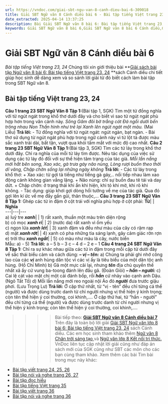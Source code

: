 ```yaml
---
url: https://vndoc.com/giai-sbt-ngu-van-8-canh-dieu-bai-6-309018
title: Giải SBT Ngữ văn 8 Cánh diều bài 6 - Bài tập tiếng Việt trang 23, 24 - VnDoc.com
date_extracted: 2025-04-14 13:37:25
description: Bài Giải SBT Ngữ văn 8 bài 6: Bài tập tiếng Việt trang 23, 24 sách Cánh diều có đáp án chi tiết cho các bạn cùng tham khảo.
keywords: Giải SBT Ngữ văn 8 bài 6,Giải SBT Ngữ văn 8 bài 6 Cánh diều,Giải sách bài tập Ngữ văn CD lớp 8,Ngữ văn lớp 8 Cánh diều,giải bài tập ngữ văn lớp 8,bài Bài tập tiếng Việt,giải SBT ngữ văn 8 CD trang 23,giải SBT ngữ văn 8 CD trang 24
---
```


# Giải SBT Ngữ văn 8 Cánh diều bài 6
 _Bài tập tiếng Việt trang 23, 24_
Chúng tôi xin giới thiệu bài **[Giải sách bài tập Ngữ văn 8 bài 6: Bài tập tiếng Việt trang 23, 24](<https://vndoc.com/giai-sbt-ngu-van-8-canh-dieu-bai-6-309018>) **sách Cánh diều chi tiết giúp học sinh dễ dàng xem và so sánh lời giải từ đó biết cách làm bài tập trong SBT Ngữ văn 8.
## **Bài tập tiếng Việt trang 23, 24**
**Câu 1 trang 23 SBT Ngữ Văn 8 Tập 1:**\(Bài tập 1, SGK\) Tìm một từ đồng nghĩa với từ ngút ngát trong khổ thơ dưới đây và cho biết vì sao từ ngút ngát phù hợp hơn trong văn cảnh này.
_Sông Gâm đôi bờ trắng cát_
 _Đá ngồi dưới bến trông nhau_
 _Non Thần hình như trẻ lại_
 _Xanh lên ngút ngát một màu._
\(Mai Liễu\)
**Trả lời:**
\- Từ đồng nghĩa với từ ngút ngát: ngút ngàn, bạt ngàn.
\- Bài thơ sử dụng từ ngút ngát phù hợp trong ngữ cảnh này vì từ lột tả được màu sắc xanh trải dài, bất tận, vượt qua khỏi tầm mắt với mức độ cao nhất.
**Câu 2 trang 23 SBT Ngữ Văn 8 Tập 1:**\(Bài tập 3, SGK\) Tìm các từ láy trong khổ thơ dưới đây. Chỉ ra nghĩa của mỗi từ láy tìm được. Nêu tác dụng của việc sử dụng các từ láy đó đối với sự thể hiện tâm trạng của tác giả.
_Mỗi lần nắng mới hắt bên song,_
_Xao xác, gà trưa gáy não nùng,_
_Lòng rượi buồn theo thời dĩ vãng,_
_Chập chờn sống lại những ngày không_
**Trả lời:**
\- Các từ láy trong khổ thơ:
\+ Xao xác: từ gợi tả tiếng như tiếng gà gáy,.. nối tiếp nhau làm xao động cảnh không gian vắng lặng.
\+ Não nùng: chỉ sự buồn đau tê tái và day dứt.
\+ Chập chờn: ở trạng thái khi ẩn khi hiện, khi tỏ khi mờ, khi rõ khi không.
\- Tác dụng: giúp khơi gợi dòng hồi tưởng về mẹ của tác giả. Qua đó gợi lên kí ức về mẹ đầy gần gũi, thân thuộc,…
**Câu 3 trang 23 SBT Ngữ Văn 8 Tập 1:** Ghép các từ in đậm ở cột trái với nghĩa phù hợp ở cột phải:
**Từ**| | **Nghĩa**  
---|---|---  
a\) luỹ tre **_xanh_**| |  1\) rất xanh, thuần một màu trên diện rộng  
b\) cỏ mọc **_xanh rì_**| |  2\) \(nước da\) rất xanh vì ốm yếu  
c\) ngọn lửa **_xanh lét_**| |  3\) xanh đậm và đều như màu của cây có rậm rạp  
d\) mặt **_xanh rớt_**| |  4\) xanh có pha những tia sáng lạnh, gây cảm giác rờn rợn  
e\) trời thu **_xanh ngắt_**| |  5\) có màu như màu lá cây, nước biển  
Mẫu: a\) - 5\)
**Trả lời:**
a – 5
b – 3
c – 4
d – 2
e – 1
**Câu 4 trang 24 SBT Ngữ Văn 8 Tập 1:** Chỉ ra sự khác nhau giữa các từ in đậm trong mỗi cặp từ dưới đây về sắc thái biểu cảm và cách dùng:
**_– vị – tên:_**
a\) Chúng ta phải ghi nhớ công lao của các **_vị_** anh hùng dân tộc vì các vị ấy là tiêu biểu của một dân tộc anh hùng. \(Hồ Chí Minh\)
b\) Gã một mực cãi lại, nhưng **_tên_** địa chủ quyền thế nhất xã ấy cứ vung ba-toong đánh lên đầu gã. \(Đoàn Giỏi\)
**_– hắn – người:_**
c\) Cai lệ cát vào mặt chị một cái đánh bốp, rồi **_hắn_** cứ nhảy vào cạnh anh Dậu. \(Ngô Tất Tố\)
d\) Mỗi lần nắng mới reo ngoài nội
Áo đỏ **_người_** đưa trước giậu phơi. \(Lưu Trọng Lư\)
**Trả lời:**
Ở cặp thứ nhất, từ “vị - tên” đều chỉ từng cá thể \(người\) và được dùng trước danh từ chỉ người nhưng vị thể hiện ý kính trọng; còn tên thể hiện ý coi thường, coi khinh,....
Ở cặp thứ hai, từ “hắn - người” đều chỉ từng cá thể \(người\) và được dùng trước danh từ chỉ người nhưng vị thể hiện ý kính trọng; còn tên thể hiện ý coi thường, coi khinh,....
>>>> Bài tiếp theo: **[Giải SBT Ngữ văn 8 Cánh diều bài 7](<https://vndoc.com/giai-sbt-ngu-van-8-canh-dieu-bai-7-309020>)**
Trên đây là toàn bộ lời giải [Giải SBT Ngữ văn lớp 8 bài 6: Bài tập tiếng Việt trang 23, 24](<https://vndoc.com/giai-sbt-ngu-van-8-canh-dieu-bai-6-309018>) sách Cánh diều. Các em học sinh tham khảo thêm [Ngữ văn 8 Chân trời sáng tạo ](<https://vndoc.com/ngu-van-8-chan-troi-sang-tao>)và [Ngữ văn lớp 8 Kết nối tri thức.](<https://vndoc.com/ngu-van-8-ket-noi-tri-thuc>) VnDoc liên tục cập nhật lời giải cũng như đáp án sách mới của SGK cũng như SBT các môn cho các bạn cùng tham khảo.
Xem thêm các bài Tìm bài trong mục này khác:
  * [Bài tập viết trang 24, 25, 26](</giai-sbt-ngu-van-8-canh-dieu-bai-7-309020>)
  * [Bài tập nói và nghe trang 26, 27](</giai-sbt-ngu-van-8-canh-dieu-bai-8-309025>)
  * [Bài tập đọc hiểu](</giai-sbt-ngu-van-8-canh-dieu-bai-9-309082>)
  * [Bài tập tiếng Việt trang 35](</giai-sbt-ngu-van-8-canh-dieu-bai-10-309084>)
  * [Bài tập viết trang 36](</giai-sbt-ngu-van-8-canh-dieu-bai-11-309087>)
  * [Bài tập nói và nghe trang 36](</giai-sbt-ngu-van-8-canh-dieu-bai-12-309093>)

